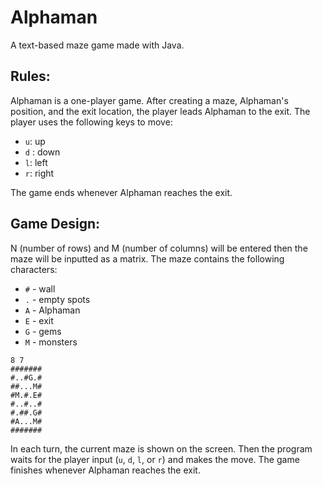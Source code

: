 # Alphaman
A text-based maze game made with Java.

## Rules:

Alphaman is a one-player game. After creating a maze, Alphaman's position, and the exit location, the player leads Alphaman to the exit.
The player uses the following keys to move:

- `u`: up
- `d` : down
- `l`: left
- `r`: right

The game ends whenever Alphaman reaches the exit.

## Game Design:

N (number of rows) and M (number of columns) will be entered then the maze will be inputted as a matrix. The maze contains the following characters:
- `#` - wall
- `.` - empty spots
- `A` - Alphaman
- `E` - exit
- `G` - gems
- `M` - monsters

```
8 7
#######
#..#G.#
##...M#
#M.#.E#
#..#..#
#.##.G#
#A...M#
#######
```

In each turn, the current maze is shown on the screen. Then the program waits for the player input (`u`, `d`, `l`, or `r`) and makes the move. The game finishes whenever Alphaman reaches the exit.
